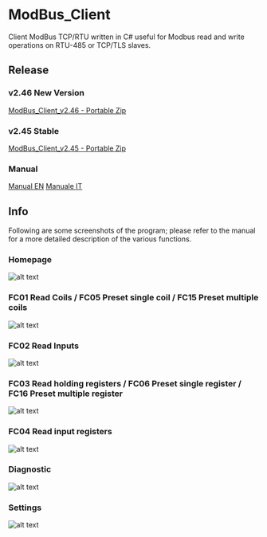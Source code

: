 # ModBus_Client
Client ModBus TCP/RTU written in C# useful for Modbus read and write operations on RTU-485 or TCP/TLS slaves.

## Release

### v2.46 New Version
[ModBus_Client_v2.46 - Portable Zip](https://github.com/fedeturco/ModBus_Client/releases/download/2.46/ModBus_Client_v2.46.zip)

### v2.45 Stable
[ModBus_Client_v2.45 - Portable Zip](https://github.com/fedeturco/ModBus_Client/releases/download/2.45/ModBus_Client_v2.45.zip)

### Manual
[Manual EN](https://github.com/fedeturco/ModBus_Client/blob/master/ModBus_Client/Manuals/ModBus_Client_EN.pdf)
[Manuale IT](https://github.com/fedeturco/ModBus_Client/blob/master/ModBus_Client/Manuals/ModBus_Client_IT.pdf)

## Info

Following are some screenshots of the program; please refer to the manual for a more detailed description of the various functions.

### Homepage

![alt text](https://github.com/fedeturco/ModBus_Client/blob/master/ModBus_Client/Doc/Img/ModBus_Client_Home_00.PNG?raw=true)

### FC01 Read Coils / FC05 Preset single coil / FC15 Preset multiple coils 

![alt text](https://github.com/fedeturco/ModBus_Client/blob/master/ModBus_Client/Doc/Img/ModBus_Client_Coils_00.PNG?raw=true)

### FC02 Read Inputs

![alt text](https://github.com/fedeturco/ModBus_Client/blob/master/ModBus_Client/Doc/Img/ModBus_Client_Inputs_00.PNG?raw=true)

### FC03 Read holding registers / FC06 Preset single register / FC16 Preset multiple register

![alt text](https://github.com/fedeturco/ModBus_Client/blob/master/ModBus_Client/Doc/Img/ModBus_Client_HoldingReg_00.PNG?raw=true)

### FC04 Read input registers

![alt text](https://github.com/fedeturco/ModBus_Client/blob/master/ModBus_Client/Doc/Img/ModBus_Client_inputReg_00.PNG?raw=true)

### Diagnostic

![alt text](https://github.com/fedeturco/ModBus_Client/blob/master/ModBus_Client/Doc/Img/ModBus_Client_Diagnostic_00.PNG?raw=true)

### Settings

![alt text](https://github.com/fedeturco/ModBus_Client/blob/master/ModBus_Client/Doc/Img/ModBus_Client_Settings_00.PNG?raw=true)
